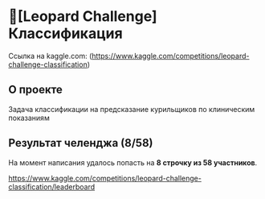 # 🐆[Leopard Challenge] Классификация

Ссылка на kaggle.com: (https://www.kaggle.com/competitions/leopard-challenge-classification)

## О проекте
Задача классификации на предсказание курильщиков по клиническим показаниям

## Результат челенджа (8/58)

На момент написания удалось попасть на **8 строчку из 58 участников**.


https://www.kaggle.com/competitions/leopard-challenge-classification/leaderboard
